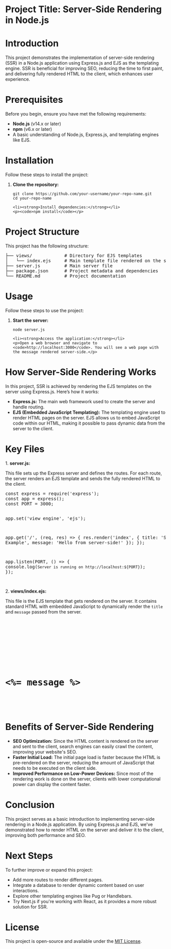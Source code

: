 <h1>Project Title: Server-Side Rendering in Node.js</h1>

<h1>Introduction</h1>
<p>This project demonstrates the implementation of server-side rendering (SSR) in a Node.js application using Express.js and EJS as the templating engine. SSR is beneficial for improving SEO, reducing the time to first paint, and delivering fully rendered HTML to the client, which enhances user experience.</p>

<h1>Prerequisites</h1>
<p>Before you begin, ensure you have met the following requirements:</p>
<ul>
    <li><strong>Node.js</strong> (v14.x or later)</li>
    <li><strong>npm</strong> (v6.x or later)</li>
    <li>A basic understanding of Node.js, Express.js, and templating engines like EJS.</li>
</ul>

<h1>Installation</h1>
<p>Follow these steps to install the project:</p>
<ol>
    <li><strong>Clone the repository:</strong></li>
    <p><code>git clone https://github.com/your-username/your-repo-name.git</code><br><code>cd your-repo-name</code></p>

    <li><strong>Install dependencies:</strong></li>
    <p><code>npm install</code></p>

</ol>

<h1>Project Structure</h1>
<p>This project has the following structure:</p>
<pre>
├── views/            # Directory for EJS templates
│   └── index.ejs     # Main template file rendered on the server
├── server.js         # Main server file
├── package.json      # Project metadata and dependencies
└── README.md         # Project documentation
</pre>

<h1>Usage</h1>
<p>Follow these steps to use the project:</p>
<ol>
    <li><strong>Start the server:</strong></li>
    <p><code>node server.js</code></p>

    <li><strong>Access the application:</strong></li>
    <p>Open a web browser and navigate to <code>http://localhost:3000</code>. You will see a web page with the message rendered server-side.</p>

</ol>

<h1>How Server-Side Rendering Works</h1>
<p>In this project, SSR is achieved by rendering the EJS templates on the server using Express.js. Here’s how it works:</p>
<ul>
    <li><strong>Express.js:</strong> The main web framework used to create the server and handle routing.</li>
    <li><strong>EJS (Embedded JavaScript Templating):</strong> The templating engine used to render HTML pages on the server. EJS allows us to embed JavaScript code within our HTML, making it possible to pass dynamic data from the server to the client.</li>
</ul>

<h1>Key Files</h1>
<p>1. <strong>server.js:</strong></p>
<p>This file sets up the Express server and defines the routes. For each route, the server renders an EJS template and sends the fully rendered HTML to the client.</p>
<pre>
const express = require('express');
const app = express();
const PORT = 3000;

app.set('view engine', 'ejs');

app.get('/', (req, res) => {
res.render('index', { title: 'SSR Example', message: 'Hello from server-side!' });
});

app.listen(PORT, () => {
console.log(`Server is running on http://localhost:${PORT}`);
});

</pre>

<p>2. <strong>views/index.ejs:</strong></p>
<p>This file is the EJS template that gets rendered on the server. It contains standard HTML with embedded JavaScript to dynamically render the <code>title</code> and <code>message</code> passed from the server.</p>
<pre>
<!DOCTYPE html>
<html lang="en">
<head>
    <meta charset="UTF-8">
    <meta name="viewport" content="width=device-width, initial-scale=1.0">
    <title><%= title %></title>
</head>
<body>
    <h1><%= message %></h1>
</body>
</html>
</pre>

<h1>Benefits of Server-Side Rendering</h1>
<ul>
    <li><strong>SEO Optimization:</strong> Since the HTML content is rendered on the server and sent to the client, search engines can easily crawl the content, improving your website's SEO.</li>
    <li><strong>Faster Initial Load:</strong> The initial page load is faster because the HTML is pre-rendered on the server, reducing the amount of JavaScript that needs to be executed on the client side.</li>
    <li><strong>Improved Performance on Low-Power Devices:</strong> Since most of the rendering work is done on the server, clients with lower computational power can display the content faster.</li>
</ul>

<h1>Conclusion</h1>
<p>This project serves as a basic introduction to implementing server-side rendering in a Node.js application. By using Express.js and EJS, we've demonstrated how to render HTML on the server and deliver it to the client, improving both performance and SEO.</p>

<h1>Next Steps</h1>
<p>To further improve or expand this project:</p>
<ul>
    <li>Add more routes to render different pages.</li>
    <li>Integrate a database to render dynamic content based on user interactions.</li>
    <li>Explore other templating engines like Pug or Handlebars.</li>
    <li>Try Next.js if you're working with React, as it provides a more robust solution for SSR.</li>
</ul>

<h1>License</h1>
<p>This project is open-source and available under the <a href="LICENSE">MIT License</a>.</p>

<!-- EJS :: stand for embaded javascript engine and their will be few more like pugjs,handlebars  , but we will use the ejs  -->
